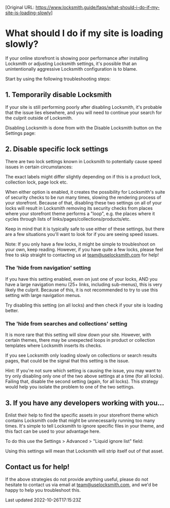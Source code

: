 [Original URL: https://www.locksmith.guide/faqs/what-should-i-do-if-my-site-is-loading-slowly]

# What should I do if my site is loading slowly?

If your online storefront is showing poor performance after installing Locksmith or adjusting Locksmith settings, it's possible that an unintentionally aggressive Locksmith configuration is to blame.

Start by using the following troubleshooting steps:

## 1. Temporarily disable Locksmith

If your site is still performing poorly after disabling Locksmith, it's probable that the issue lies elsewhere, and you will need to continue your search for the culprit outside of Locksmith.

Disabling Locksmith is done from with the Disable Locksmith button on the Settings page:

## 2. Disable specific lock settings

There are two lock settings known in Locksmith to potentially cause speed issues in certain circumstances:

The exact labels might differ slightly depending on if this is a product lock, collection lock, page lock etc.

When either option is enabled, it creates the possibility for Locksmith's suite of security checks to be run many times, slowing the rendering process of your storefront. Because of that, disabling these two settings on all of your locks will result in Locksmith removing its security checks from places where your storefront theme performs a "loop", e.g. the places where it cycles through lists of links/pages/collections/products/etc.

Keep in mind that it is typically safe to use either of these settings, but there are a few situations you'll want to look for if you are seeing speed issues.

Note: If you only have a few locks, it might be simple to troubleshoot on your own, keep reading. However, if you have quite a few locks, please feel free to skip straight to contacting us at team@uselocksmith.com for help!

### The 'hide from navigation' setting

If you have this setting enabled, even on just one of your locks, AND you have a large navigation menu (25+ links, including sub-menus), this is very likely the culprit. Because of this, it is not recommended to try to use this setting with large navigation menus.

Try disabling this setting (on all locks) and then check if your site is loading better.

### The 'hide from searches and collections' setting

It is more rare that this setting will slow down your site. However, with certain themes, there may be unexpected loops in product or collection templates where Locksmith inserts its checks.

If you see Locksmith only loading slowly on collections or search results pages, that could be the signal that this setting is the issue.

Hint: If you're not sure which setting is causing the issue, you may want to try only disabling only one of the two above settings at a time (for all locks). Failing that, disable the second setting (again, for all locks). This strategy would help you isolate the problem to one of the two settings.

## 3. If you have any developers working with you...

Enlist their help to find the specific assets in your storefront theme which contains Locksmith code that might be unnecessarily running too many times. It's simple to tell Locksmith to ignore specific files in your theme, and this fact can be used to your advantage here.

To do this use the Settings \> Advanced \> "Liquid ignore list" field:

Using this settings will mean that Locksmith will strip itself out of that asset.

## Contact us for help!

If the above strategies do not provide anything useful, please do not hesitate to contact us via email at team@uselocksmith.com, and we'd be happy to help you troubleshoot this.

Last updated 2022-10-26T17:15:23Z